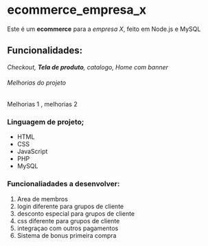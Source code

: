 # ecommerce_empresa_x
Este é um **ecommerce** para a *empresa X*, feito em Node.js e MySQL

## Funcionalidades:

_Checkout, **Tela de produto**, catalogo, Home com banner_

###### Melhorias do projeto 

Melhorias 1 , melhorias 2

### Linguagem de projeto; 

* HTML
* CSS
* JavaScript 
* PHP
* MySQL

### Funcionaliadades a desenvolver: 

1. Area de membros 
  1. login diferente para grupos de cliente
  2. desconto especial para grupos de cliente 
  3. css diferente para grupos de cliente 
2. integraçao com outros pagamentos
3. Sistema de bonus primeira compra 




